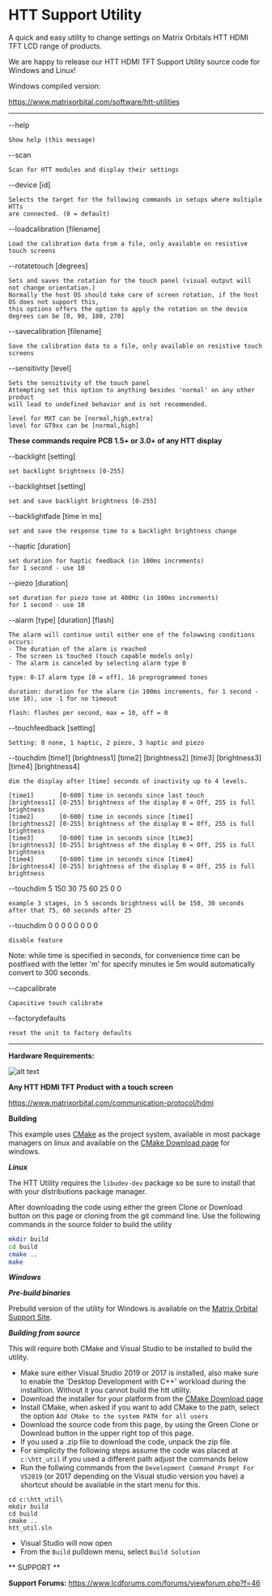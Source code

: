 # HTT Support Utility

A quick and easy utility to change settings on Matrix Orbitals HTT HDMI TFT LCD range of products.

We are happy to release our HTT HDMI TFT Support Utility source code for Windows and Linux!

Windows compiled version:

https://www.matrixorbital.com/software/htt-utilities

----------------------------------------------------------------

 --help
 
    Show help (this message)
    
 --scan
 
    Scan for HTT modules and display their settings

 --device [id]
 
    Selects the target for the following commands in setups where multiple HTTs
    are connected. (0 = default)

 --loadcalibration [filename]
 
    Load the calibration data from a file, only available on resistive
    touch screens

 --rotatetouch [degrees]
 
    Sets and saves the rotation for the touch panel (visual output will not change orientation.) 
    Normally the host OS should take care of screen rotation, if the host OS does not support this, 
    this options offers the option to apply the rotation on the device degrees can be [0, 90, 180, 270]

 --savecalibration [filename]
 
    Save the calibration data to a file, only available on resistive touch
    screens

 --sensitivity [level]
 
    Sets the sensitivity of the touch panel
    Attempting set this option to anything besides 'normal' on any other product
    will lead to undefined behavior and is not recommended.

    level for MXT can be [normal,high,extra]
    level for GT9xx can be [normal,high]

**These commands require PCB 1.5+ or 3.0+ of any HTT display**

 --backlight [setting]
 
    set backlight brightness [0-255]
    
 --backlightset [setting]
 
    set and save backlight brightness [0-255]

 --backlightfade [time in ms]
 
    set and save the response time to a backlight brightness change

 --haptic [duration]
 
    set duration for haptic feedback (in 100ms increments)
    for 1 second - use 10

 --piezo [duration]
 
    set duration for piezo tone at 400Hz (in 100ms increments)
    for 1 second - use 10

 --alarm [type] [duration] [flash]
 
    The alarm will continue until either one of the folowwing conditions occurs:
    - The duration of the alarm is reached
    - The screen is touched (touch capable models only)
    - The alarm is canceled by selecting alarm type 0
    
    type: 0-17 alarm type [0 = off], 16 preprogrammed tones
    
    duration: duration for the alarm (in 100ms increments, for 1 second - use 10), use -1 for no timeout

    flash: flashes per second, max = 10, off = 0

 --touchfeedback [setting]
 
    Setting: 0 none, 1 haptic, 2 piezo, 3 haptic and piezo

 --touchdim [time1] [brightness1] [time2] [brightness2] [time3] [brightness3] [time4] [brightness4]
    
    dim the display after [time] seconds of inactivity up to 4 levels.
    
    [time1]       [0-600] time in seconds since last touch
    [brightness1] [0-255] brightness of the display 0 = Off, 255 is full brightness
    [time2]       [0-600] time in seconds since [time1]
    [brightness2] [0-255] brightness of the display 0 = Off, 255 is full brightness
    [time3]       [0-600] time in seconds since [time3]
    [brightness3] [0-255] brightness of the display 0 = Off, 255 is full brightness
    [time4]       [0-600] time in seconds since [time4]
    [brightness4] [0-255] brightness of the display 0 = Off, 255 is full brightness
    
   
   --touchdim 5 150 30 75 60 25 0 0 
   
    example 3 stages, in 5 seconds brightness will be 150, 30 seconds after that 75, 60 seconds after 25
   
   --touchdim 0 0 0 0 0 0 0 0
   
    disable feature
   
   Note: while time is specified in seconds, for convenience time can be postfixed with the letter 'm' for specify minutes ie 5m would automatically convert to 300 seconds. 
    
 --capcalibrate
 
    Capacitive touch calibrate

 --factorydefaults
 
    reset the unit to factory defaults
   
------------------------------------------------------------------

**Hardware Requirements:**

![alt text](https://www.matrixorbital.com/image/cache/catalog/products/HTT50A-TPR_650-300x300.jpg)

**Any HTT HDMI TFT Product with a touch screen**

https://www.matrixorbital.com/communication-protocol/hdmi


**Building**

This example uses [CMake](https://www.cmake.org) as the project system, available in most package managers on linux and available on the [CMake Download page](https://cmake.org/download/) for windows.

***Linux***

The HTT Utility requires the `libudev-dev` package so be sure to install that with your distributions package manager.

After downloading the code using either the green Clone or Download button on this page or cloning from the git command line. Use the following commands in the source folder to build the utility

```bash
mkdir build
cd build
cmake ..
make 
```

***Windows***

***Pre-build binaries***

Prebuild version of the utility for Windows is available on the [Matrix Orbital Support Site](https://www.matrixorbital.com/software/htt-utility).

***Building from source***

This will require both CMake and Visual Studio to be installed to build the utility.

- Make sure either Visual Studio 2019 or 2017 is installed, also make sure to enable the 'Desktop Development with C++' workload during the installtion. Without it you cannot build the htt utility. 
- Download the installer for your platform from the [CMake Download page](https://cmake.org/download/)
- Install CMake, when asked if you want to add CMake to the path, select the option `Add CMake to the system PATH for all users` 
- Download the source code from this page, by using the Green Clone or Download button in the upper right top of this page.
- If you used a .zip file to download the code, unpack the zip file.
- For simplicity the following steps assume the code was placed at `c:\htt_util` if you used a different path adjust the commands below
- Run the follwing commands from the `Development Command Prompt For VS2019` (or 2017 depending on the Visual studio version you have) a shortcut should be available in the start menu for this.
```
cd c:\htt_util\
mkdir build
cd build
cmake ..
htt_util.sln
```
- Visual Studio will now open 
- From the `Build` pulldown menu, select `Build Solution`

** SUPPORT **

**Support Forums:**  https://www.lcdforums.com/forums/viewforum.php?f=46



